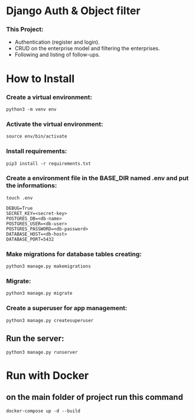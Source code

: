 # Django Auth & Object filter

### This Project:

- Authentication (register and login).
- CRUD on the enterprise model and filtering the enterprises.
- Following and listing of follow-ups.

# How to Install

### Create a virtual environment:

`python3 -m venv env`

### Activate the virtual environment:

`source env/bin/activate`

### Install requirements:

`pip3 install -r requirements.txt`

### Create a environment file in the BASE_DIR named .env and put the informations:

```
touch .env
```

```
DEBUG=True
SECRET_KEY=<secret-key>
POSTGRES_DB=<db-name>
POSTGRES_USER=<db-user>
POSTGRES_PASSWORD=<db-password>
DATABASE_HOST=<db-host>
DATABASE_PORT=5432
```

### Make migrations for database tables creating:

`python3 manage.py makemigrations`

### Migrate:

`python3 manage.py migrate`

### Create a superuser for app management:

`python3 manage.py createsuperuser`

## Run the server:

`python3 manage.py runserver`

# Run with Docker

## on the main folder of project run this command

`docker-compose up -d --build`
